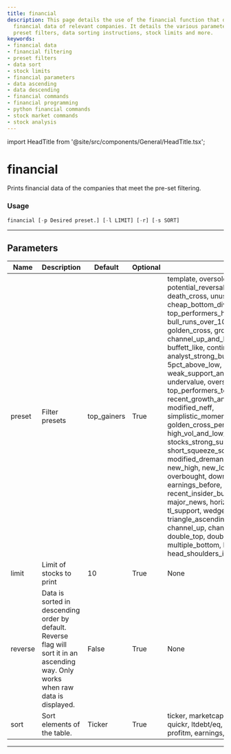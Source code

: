 ```yaml
---
title: financial
description: This page details the use of the financial function that displays filtered
  financial data of relevant companies. It details the various parameters including
  preset filters, data sorting instructions, stock limits and more.
keywords:
- financial data
- financial filtering
- preset filters
- data sort
- stock limits
- financial parameters
- data ascending
- data descending
- financial commands
- financial programming
- python financial commands
- stock market commands
- stock analysis
---
```


import HeadTitle from '@site/src/components/General/HeadTitle.tsx';

<HeadTitle title="financial - Screener - Stocks - Reference | OpenBB Terminal Docs" />

# financial

Prints financial data of the companies that meet the pre-set filtering.

### Usage

```python
financial [-p Desired preset.] [-l LIMIT] [-r] [-s SORT]
```

---

## Parameters

| Name | Description | Default | Optional | Choices |
| ---- | ----------- | ------- | -------- | ------- |
| preset | Filter presets | top_gainers | True | template, oversold_under_5dol, potential_reversals, top_performers_all, death_cross, unusual_volume, news_scanner, cheap_bottom_dividend, cheap_dividend, top_performers_healthcare, bull_runs_over_10pct, value_stocks, golden_cross, growth_stocks, channel_up_and_low_debt_and_sma_50and200, buffett_like, continued_momentum_scan, analyst_strong_buy, under_15dol_stocks, 5pct_above_low, cheap_oversold, weak_support_and_top_performers, undervalue, oversold_under_3dol, top_performers_tech, rosenwald_gtfo, recent_growth_and_support, heavy_inst_ins, modified_neff, simplistic_momentum_scanner_under_7dol, golden_cross_penny, break_out_stocks, high_vol_and_low_debt, stocks_strong_support_levels, sexy_year, short_squeeze_scan, oversold, rosenwald, modified_dreman, top_gainers, top_losers, new_high, new_low, most_volatile, most_active, overbought, downgrades, upgrades, earnings_before, earnings_after, recent_insider_buying, recent_insider_selling, major_news, horizontal_sr, tl_resistance, tl_support, wedge_up, wedge_down, wedge, triangle_ascending, triangle_descending, channel_up, channel_down, channel, double_top, double_bottom, multiple_top, multiple_bottom, head_shoulders, head_shoulders_inverse |
| limit | Limit of stocks to print | 10 | True | None |
| reverse | Data is sorted in descending order by default. Reverse flag will sort it in an ascending way. Only works when raw data is displayed. | False | True | None |
| sort | Sort elements of the table. | Ticker | True | ticker, marketcap, dividend, roa, roe, roi, currr, quickr, ltdebt/eq, debt/eq, grossm, operm, profitm, earnings, price, change, volume |

---
